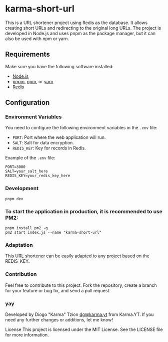 # karma-short-url

This is a URL shortener project using Redis as the database. It allows creating short URLs and redirecting to the original long URLs. The project is developed in Node.js and uses pnpm as the package manager, but it can also be used with npm or yarn.

## Requirements

Make sure you have the following software installed:

- [Node.js](https://nodejs.org/)
- [pnpm](https://pnpm.io/), [npm](https://www.npmjs.com/), or [yarn](https://yarnpkg.com/)
- [Redis](https://redis.io/)

## Configuration

### Environment Variables

You need to configure the following environment variables in the `.env` file:

- `PORT`: Port where the web application will run.
- `SALT`: Salt for data encryption.
- `REDIS_KEY`: Key for records in Redis.

Example of the `.env` file:

```env
PORT=3000
SALT=your_salt_here
REDIS_KEY=your_redis_key_here
```

### Development

```ssh
pnpm dev
```


### To start the application in production, it is recommended to use PM2:

```ssh 
pnpm install pm2 -g
pm2 start index.js --name "karma-short-url"
```

### Adaptation
This URL shortener can be easily adapted to any project based on the REDIS_KEY.

### Contribution
Feel free to contribute to this project. Fork the repository, create a branch for your feature or bug fix, and send a pull request.

### yay

Developed by Diogo "Karma" Tzion <dg@karma.yt> from Karma.YT.
If you need any further changes or additions, let me know!

License
This project is licensed under the MIT License. See the LICENSE file for more information.

